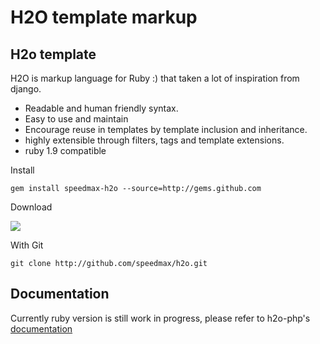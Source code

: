 H2O template markup
========================

H2o template
------------------------
H2O is markup language for Ruby :) that taken a lot of inspiration from django.

 * Readable and human friendly syntax.
 * Easy to use and maintain
 * Encourage reuse in templates by template inclusion and inheritance.
 * highly extensible through filters, tags and template extensions.
 * ruby 1.9 compatible
 
 
 Install
 
 `gem install speedmax-h2o --source=http://gems.github.com`
 
 Download

 [<img src="http://github.com/images/modules/download/zip.png">](http://github.com/speedmax/h2o/zipball/master)

 With Git

 `git clone http://github.com/speedmax/h2o.git`


Documentation
------------------------

Currently ruby version is still work in progress, please refer to h2o-php's [documentation](http://wiki.github.com/speedmax/h2o-php)
